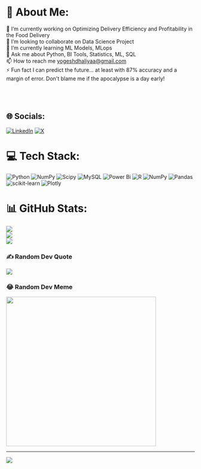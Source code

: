 # 💫 About Me:
🔭 I’m currently working on Optimizing Delivery Efficiency and Profitability in the Food Delivery<br>🤝 I’m looking to collaborate on Data Science Project<br>🌱 I’m currently learning ML Models, MLops<br>💬 Ask me about Python, BI Tools, Statistics, ML, SQL<br>📫 How to reach me yogeshdhaliyaa@gmail.com<br>⚡ Fun fact I can predict the future... at least with 87% accuracy and a margin of error. Don't blame me if the apocalypse is a day early!<br><br><br><br>


## 🌐 Socials:
[![LinkedIn](https://img.shields.io/badge/LinkedIn-%230077B5.svg?logo=linkedin&logoColor=white)](https://linkedin.com/in/yogesdhaliyaa) [![X](https://img.shields.io/badge/X-black.svg?logo=X&logoColor=white)](https://x.com/yogitweett) 

# 💻 Tech Stack:
![Python](https://img.shields.io/badge/python-3670A0?style=flat-square&logo=python&logoColor=ffdd54) ![NumPy](https://img.shields.io/badge/numpy-%23013243.svg?style=flat-square&logo=numpy&logoColor=white) ![Scipy](https://img.shields.io/badge/SciPy-%230C55A5.svg?style=flat-square&logo=scipy&logoColor=%white) ![MySQL](https://img.shields.io/badge/mysql-4479A1.svg?style=flat-square&logo=mysql&logoColor=white) ![Power Bi](https://img.shields.io/badge/power_bi-F2C811?style=flat-square&logo=powerbi&logoColor=black) ![R](https://img.shields.io/badge/r-%23276DC3.svg?style=flat-square&logo=r&logoColor=white) ![NumPy](https://img.shields.io/badge/numpy-%23013243.svg?style=flat-square&logo=numpy&logoColor=white) ![Pandas](https://img.shields.io/badge/pandas-%23150458.svg?style=flat-square&logo=pandas&logoColor=white) ![scikit-learn](https://img.shields.io/badge/scikit--learn-%23F7931E.svg?style=flat-square&logo=scikit-learn&logoColor=white) ![Plotly](https://img.shields.io/badge/Plotly-%233F4F75.svg?style=flat-square&logo=plotly&logoColor=white)
# 📊 GitHub Stats:
![](https://github-readme-stats.vercel.app/api?username=yogeshdhaliya&theme=dark&hide_border=false&include_all_commits=true&count_private=true)<br/>
![](https://github-readme-streak-stats.herokuapp.com/?user=yogeshdhaliya&theme=dark&hide_border=false)<br/>
![](https://github-readme-stats.vercel.app/api/top-langs/?username=yogeshdhaliya&theme=dark&hide_border=false&include_all_commits=true&count_private=true&layout=compact)

### ✍️ Random Dev Quote
![](https://quotes-github-readme.vercel.app/api?type=vetical&theme=dark)

### 😂 Random Dev Meme
<img src='https://memer-new.vercel.app/' style="height: 400px;"/>

---
[![](https://visitcount.itsvg.in/api?id=yogeshdhaliya&icon=0&color=12)](https://visitcount.itsvg.in)

<!-- Proudly created with GPRM ( https://gprm.itsvg.in ) -->
